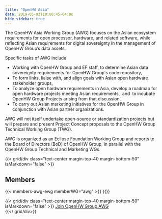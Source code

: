 ```yaml
---
title: "OpenHW Asia"
date: 2019-05-03T10:00:45-04:00
hide_sidebar: true
---
```


The OpenHW Asia Working Group (AWG) focuses on the Asian ecosystem requirements for open processor, hardware, and related software, while  reflecting Asian requirements for digital sovereignty in the  management of OpenHW Group’s data assets. 

Specific tasks of AWG include

-   Working with OpenHW Group and EF staff, to determine Asian data sovereignty requirements for OpenHW Group's code repository,
-   To form links, liaise with, and align goals with Asian open hardware stakeholder groups, 
-   To analyze open hardware requirements in Asia, develop a roadmap for open hardware projects meeting Asian requirements,  and  to incubate OpenHW Group Projects arising from that discussion,
-   To carry out Asian marketing initiatives for the OpenHW Group in conjunction with Asian partner organizations.

AWG will not itself undertake open-source or standardization projects but will prepare and present Project Concept proposals to the OpenHW Group Technical Working Group (TWG).

AWG is organized as an Eclipse Foundation Working Group and reports to the Board of Directors (BoD) of OpenHW Group, in parallel with the OpenHW Group Technical and Marketing WGs.

{{< grid/div class="text-center margin-top-40 margin-bottom-50" isMarkdown="false" >}}
<h2>Members</h2>
{{< members-awg-ewg memberWG="awg" >}}
{{</ grid/div>}}

{{< grid/div class="text-center margin-top-40 margin-bottom-50" isMarkdown="false" >}}
<a class="btn btn-primary" href="/membership/join-awg-and-ewg">Join OpenHW Group AWG </a>        
{{</ grid/div>}}
